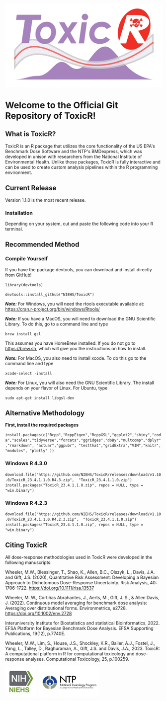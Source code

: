 ![alt text](https://github.com/wheelemw/ToxicRDocs/blob/main/Toxic-R_Web_Graphic_V13.jpg)

# Welcome to the Official Git Repository of ToxicR!

## What is ToxicR? 

ToxicR is an R package that utilizes the core functionality of the US EPA's Benchmark Dose Software and the NTP's BMDexpress, which was developed in unison with researchers from the National Institute of Environmental Health. Unlike those packages, ToxicR is fully interactive and can be used to create custom analysis pipelines within the R programming environment. 

## Current Release

Version 1.1.0 is the most recent release. 


### Installation

Depending on your system, cut and paste the following code into your R terminal. 

## Recommended Method
### Compile Yourself
If you have the package devtools, you can download and install directly from GitHub!


`library(devtools)`

`devtools::install_github("NIEHS/ToxicR")`

***Note:*** For Windows, you will need the rtools executable available at: https://cran.r-project.org/bin/windows/Rtools/

***Note:*** If you have a MacOS, you will need to download the GNU Scientific Library. 
To do this, go to a command line and type

`brew install gsl`

This assumes you have HomeBrew installed. If you do not go to https://brew.sh, which will give you the instructions on how to install. 

***Note:*** For MacOS, you also need to install xcode.  To do this go to the command line and type

`xcode-select -install`

***Note:*** For Linux, you will also need the GNU Scientific Library.  The install depends on your flavor of Linux. 
For Ubuntu, type

`sudo apt-get install libgsl-dev`

## Alternative Methodology

**First, install the required packages**
 
`install.packages(c("Rcpp","RcppEigen","RcppGSL","ggplot2","shiny","coda","scales","tidyverse","forcats","ggridges","doBy","multcomp","dplyr","rmarkdown", "actuar","ggpubr", "testthat","gridExtra","VIM","knitr", "modules", "plotly" ))`

### Windows R 4.3.0

`download.file("https://github.com/NIEHS/ToxicR/releases/download/v1.10.0/ToxicR_23.4.1.1.0.R4.3.zip", 
              "ToxicR_23.4.1.1.0.zip")`
`install.packages("ToxicR_23.4.1.1.0.zip", repos = NULL, type = "win.binary")`

### Windows R 4.2.3

`download.file("https://github.com/NIEHS/ToxicR/releases/download/v1.10.0/ToxicR_23.4.1.1.0.R4.2.3.zip", 
              "ToxicR_23.4.1.1.0.zip")`
`install.packages("ToxicR_23.4.1.1.0.zip", repos = NULL, type = "win.binary")`

## Citing ToxicR

All dose-response methodologies used in ToxicR were developed in the following manuscripts: 

Wheeler, M.W., Blessinger, T., Shao, K., Allen, B.C., Olszyk, L., Davis, J.A. and Gift, J.S. (2020), Quantitative Risk Assessment: Developing a Bayesian Approach to Dichotomous Dose–Response Uncertainty. Risk Analysis, 40: 1706-1722. https://doi.org/10.1111/risa.13537

Wheeler, M. W., Cortiñas Abrahantes, J., Aerts, M., Gift, J. S., & Allen Davis, J. (2022). Continuous model averaging for benchmark dose analysis: Averaging over distributional forms. Environmetrics, e2728. https://doi.org/10.1002/env.2728

Interuniversity Institute for Biostatistics and statistical Bioinformatics, 2022. EFSA Platform for Bayesian Benchmark Dose Analysis. EFSA Supporting Publications, 19(12), p.7740E.

Wheeler, M.W., Lim, S., House, J.S., Shockley, K.R., Bailer, A.J., Fostel, J., Yang, L., Talley, D., Raghuraman, A., Gift, J.S. and Davis, J.A., 2023. ToxicR: A computational platform in R for computational toxicology and dose–response analyses. Computational Toxicology, 25, p.100259.

<img src="https://github.com/wheelemw/ToxicRDocs/blob/main/NIEHS.png" width="100" height="100"> <img src="https://github.com/wheelemw/ToxicRDocs/blob/main/NTP.gif" width="200" height="100">
  
